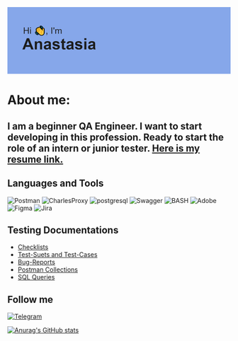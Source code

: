 ![Header](https://github.com/AnastBez/AnastBez/blob/main/assets/header.png)
# About me: 
## I am a beginner QA Engineer. I want to start developing in this profession. Ready to start the role of an intern or junior tester. [Here is my resume link.](https://spb.hh.ru/applicant/resumes/view?resume=98f18b5bff036a33680039ed1f616a5a436b38)

## Languages and Tools
![Postman](https://img.shields.io/badge/-Postman-86a7ea?style=for-the-badge&logo=postman&logoColor=f26b3a)
![CharlesProxy](https://img.shields.io/badge/-CharlesProxy-86a7ea?style=for-the-badge&logo=Charles&logoColor=f26b3a)
![postgresql](https://img.shields.io/badge/-postgresql-86a7ea?style=for-the-badge&logo=postgresql&logoColor=336791)
![Swagger](https://img.shields.io/badge/-Swagger-86a7ea?style=for-the-badge&logo=swagger&logoColor=336791)
![BASH](https://img.shields.io/badge/-BASH-86a7ea?style=for-the-badge&logo=Bash&logoColor=336791)
![Adobe](https://img.shields.io/badge/-adobe-86a7ea?style=for-the-badge&logo=Adobe&logoColor=fb0f01)
![Figma](https://img.shields.io/badge/-figma-86a7ea?style=for-the-badge&logo=Figma&logoColor=f24d18)
![Jira](https://img.shields.io/badge/-Jira-86a7ea?style=for-the-badge&logo=Jira&logoColor=004fc6)



## Testing Documentations
- [Checklists](https://drive.google.com/drive/folders/1qaW9UY9-4PJ9oX5PFqkNLR1GDChKwzLm)
- [Test-Suets and Test-Cases]()
- [Bug-Reports]()
- [Postman Collections]()
- [SQL Queries]()

## Follow me
[![Telegram](https://img.shields.io/badge/-Telegram-88DBE1?style=for-the-badge&logo=Telegram&logoColor=010304)](https://t.me/WoodstockCat)

[![Anurag's GitHub stats](https://github-readme-stats.vercel.app/api?username=AnastBez)](https://github.com/anuraghazra/github-readme-stats)
